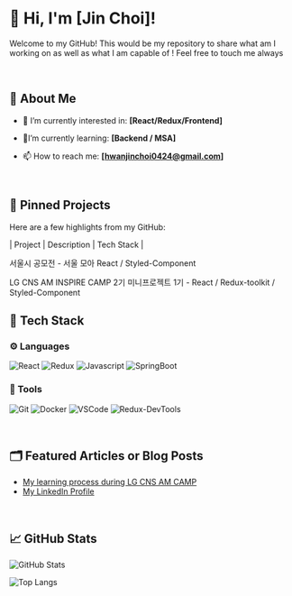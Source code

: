 # 👋 Hi, I'm [Jin Choi]!

Welcome to my GitHub! 
This would be my repository to share what am I working on as well as what I am capable of !
Feel free to touch me always 

<br>

## 🚀 About Me

- 🔭 I’m currently interested in: **[React/Redux/Frontend]**
  
- 🌱I’m currently learning: **[Backend / MSA]**

- 📫 How to reach me: **[hwanjinchoi0424@gmail.com]**

<br>

## 📌 Pinned Projects

Here are a few highlights from my GitHub:

| Project | Description | Tech Stack |

서울시 공모전 - 서울 모아 React / Styled-Component

LG CNS AM INSPIRE CAMP 2기 미니프로젝트 1기 - React / Redux-toolkit / Styled-Component



## 🧰 Tech Stack

### ⚙️ Languages
![React](https://img.shields.io/badge/React-007396?style=for-the-badge&logo=openjdk&logoColor=blue)
![Redux](https://img.shields.io/badge/Redux-007396?style=for-the-badge&logo=openjdk&logoColor=white)
![Javascript](https://img.shields.io/badge/JavaScript-007396?style=for-the-badge&logo=openjdk&logoColor=blue)
![SpringBoot](https://img.shields.io/badge/SpringBoot-007396?style=for-the-badge&logo=openjdk&logoColor=white)


### 🐳 Tools
![Git](https://img.shields.io/badge/Git-F05032?style=for-the-badge&logo=git&logoColor=white)
![Docker](https://img.shields.io/badge/Docker-2496ED?style=for-the-badge&logo=docker&logoColor=white)
![VSCode](https://img.shields.io/badge/VSCode-007ACC?style=for-the-badge&logo=visualstudiocode&logoColor=white)
![Redux-DevTools](https://img.shields.io/badge/Redux-DevTools-007ACC?style=for-the-badge&logo=visualstudiocode&logoColor=blue)

<br>

## 🗂️ Featured Articles or Blog Posts

- [My learning process during LG CNS AM CAMP](https://velog.io/@ajtwoddl0424/posts)
- [My LinkedIn Profile](https://www.linkedin.com/in/hwanjin-choi-2b9a0b185/)


<br>

## 📈 GitHub Stats

![GitHub Stats](https://github-readme-stats.vercel.app/api?username=Hwanjin-Choi&show_icons=true&theme=tokyonight)


![Top Langs](https://github-readme-stats.vercel.app/api/top-langs/?username=Hwanjin-Choi&layout=compact&theme=tokyonight)


